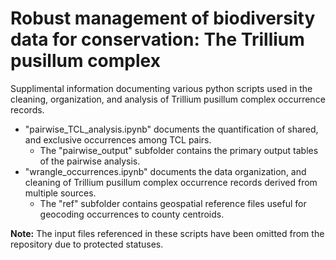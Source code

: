 # Robust management of biodiversity data for conservation: The Trillium pusillum complex
Supplimental information documenting various python scripts used in the cleaning, organization, and analysis of Trillium pusillum complex occurrence records.

- "pairwise_TCL_analysis.ipynb" documents the quantification of shared, and exclusive occurrences among TCL pairs.
    - The "pairwise_output" subfolder contains the primary output tables of the pairwise analysis.
- "wrangle_occurrences.ipynb" documents the data organization, and cleaning of Trillium pusillum complex occurrence records derived from multiple sources.
    - The "ref" subfolder contains geospatial reference files useful for geocoding occurrences to county centroids.

__Note:__ The input files referenced in these scripts have been omitted from the repository due to protected statuses.
